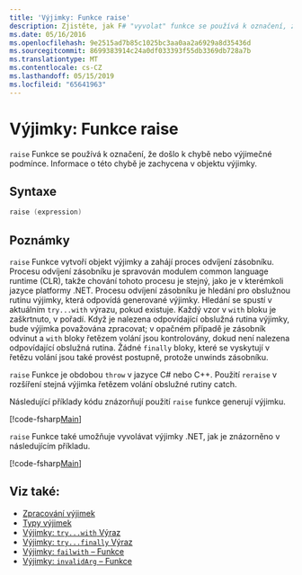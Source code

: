 ```yaml
---
title: 'Výjimky: Funkce raise'
description: Zjistěte, jak F# "vyvolat" funkce se používá k označení, že došlo k chybě nebo výjimečné podmínce.
ms.date: 05/16/2016
ms.openlocfilehash: 9e2515ad7b85c1025bc3aa0aa2a6929a8d35436d
ms.sourcegitcommit: 8699383914c24a0df033393f55db3369db728a7b
ms.translationtype: MT
ms.contentlocale: cs-CZ
ms.lasthandoff: 05/15/2019
ms.locfileid: "65641963"
---
```

# <a name="exceptions-the-raise-function"></a>Výjimky: Funkce raise

`raise` Funkce se používá k označení, že došlo k chybě nebo výjimečné podmínce. Informace o této chybě je zachycena v objektu výjimky.

## <a name="syntax"></a>Syntaxe

```fsharp
raise (expression)
```

## <a name="remarks"></a>Poznámky

`raise` Funkce vytvoří objekt výjimky a zahájí proces odvíjení zásobníku. Procesu odvíjení zásobníku je spravován modulem common language runtime (CLR), takže chování tohoto procesu je stejný, jako je v kterémkoli jazyce platformy .NET. Procesu odvíjení zásobníku je hledání pro obslužnou rutinu výjimky, která odpovídá generované výjimky. Hledání se spustí v aktuálním `try...with` výrazu, pokud existuje. Každý vzor v `with` bloku je zaškrtnuto, v pořadí. Když je nalezena odpovídající obslužná rutina výjimky, bude výjimka považována zpracovat; v opačném případě je zásobník odvinut a `with` bloky řetězem volání jsou kontrolovány, dokud není nalezena odpovídající obslužná rutina. Žádné `finally` bloky, které se vyskytují v řetězu volání jsou také provést postupně, protože unwinds zásobníku.

`raise` Funkce je obdobou `throw` v jazyce C# nebo C++. Použití `reraise` v rozšíření stejná výjimka řetězem volání obslužné rutiny catch.

Následující příklady kódu znázorňují použití `raise` funkce generují výjimku.

[!code-fsharp[Main](../../../../samples/snippets/fsharp/lang-ref-2/snippet5801.fs)]

`raise` Funkce také umožňuje vyvolávat výjimky .NET, jak je znázorněno v následujícím příkladu.

[!code-fsharp[Main](../../../../samples/snippets/fsharp/lang-ref-2/snippet5802.fs)]

## <a name="see-also"></a>Viz také:

- [Zpracování výjimek](index.md)
- [Typy výjimek](exception-types.md)
- [Výjimky: `try...with` Výraz](the-try-with-expression.md)
- [Výjimky: `try...finally` Výraz](the-try-finally-expression.md)
- [Výjimky: `failwith` – Funkce](the-failwith-function.md)
- [Výjimky: `invalidArg` – Funkce](the-invalidArg-function.md)
